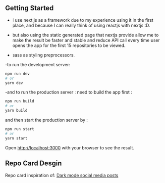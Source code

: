 ## Getting Started

- I use next js as a framework due to my experience using it in the first place, and because I can really think of using reactjs with nextjs :D.

- but also using the static generated page that nextjs provide allow me to make the result be faster and stable and reduce API call every time user opens the app for the first 15 repositories to be viewed.

- sass as styling preprocessors.

-to run the development server:

```bash
npm run dev
# or
yarn dev
```

-and to run the production server :
need to build the app first :

```bash
npm run build
# or
yarn build
```

and then start the production server by :

```bash
npm run start
# or
yarn start
```

Open [http://localhost:3000](http://localhost:3000) with your browser to see the result.

## Repo Card Desgin

Repo card inspiration of: [Dark mode social media posts](https://www.figma.com/community/file/918814017190068692)
